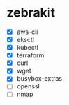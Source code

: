 # zebrakit

 - [x] aws-cli
 - [x] eksctl
 - [x] kubectl
 - [x] terraform
 - [x] curl
 - [x] wget
 - [x] busybox-extras
 - [ ] openssl
 - [ ] nmap
